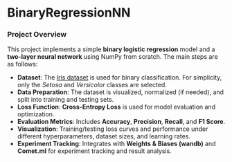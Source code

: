 # BinaryRegressionNN

### Project Overview

This project implements a simple **binary logistic regression** model and a **two-layer neural network** using NumPy from scratch. The main steps are as follows:

* **Dataset**: The [Iris dataset](https://archive.ics.uci.edu/ml/datasets/iris) is used for binary classification. For simplicity, only the *Setosa* and *Versicolor* classes are selected.
* **Data Preparation**: The dataset is visualized, normalized (if needed), and split into training and testing sets.
* **Loss Function**: **Cross-Entropy Loss** is used for model evaluation and optimization.
* **Evaluation Metrics**: Includes **Accuracy**, **Precision**, **Recall**, and **F1 Score**.
* **Visualization**: Training/testing loss curves and performance under different hyperparameters, dataset sizes, and learning rates.
* **Experiment Tracking**: Integrates with **Weights & Biases (wandb)** and **Comet.ml** for experiment tracking and result analysis.
